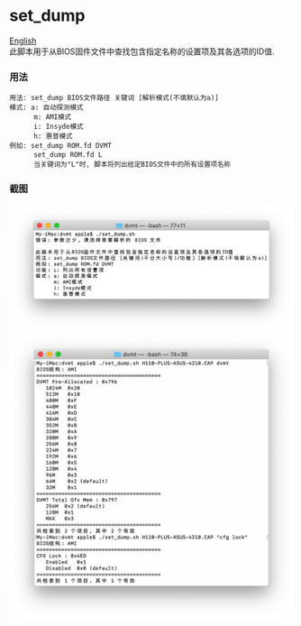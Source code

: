 # set_dump  
[English](./README.md)  
此脚本用于从BIOS固件文件中查找包含指定名称的设置项及其各选项的ID值.
### 用法
````
用法: set_dump BIOS文件路径 关键词 [解析模式(不填默认为a)]
模式: a: 自动探测模式
      m: AMI模式
      i: Insyde模式
      h: 惠普模式
例如: set_dump ROM.fd DVMT
      set_dump ROM.fd L
      当关键词为"L"时, 脚本将列出给定BIOS文件中的所有设置项名称
````
### 截图
![1](./img/cn1.png)  
![2](./img/cn2.png)
